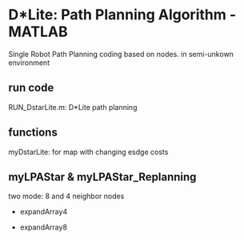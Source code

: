 # D*Lite: Path Planning Algorithm - MATLAB
Single Robot Path Planning
coding based on nodes.
in semi-unkown environment

## run code

RUN_DstarLite.m: D*Lite path planning

## functions

myDstarLite: for map with changing esdge costs


## myLPAStar & myLPAStar_Replanning

two mode:  8 and 4 neighbor nodes

- expandArray4

- expandArray8
